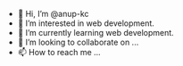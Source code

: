 - 👋 Hi, I’m @anup-kc
- 👀 I’m interested in web development.
- 🌱 I’m currently learning web development.
- 💞️ I’m looking to collaborate on ...
- 📫 How to reach me ...

<!---
anup-kc/anup-kc is a ✨ special ✨ repository because its `README.md` (this file) appears on your GitHub profile.
You can click the Preview link to take a look at your changes.
--->
